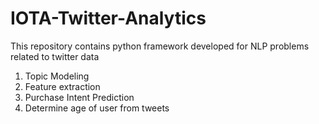 # IOTA-Twitter-Analytics

This repository contains python framework developed for NLP problems related to twitter data
1) Topic Modeling
2) Feature extraction
3) Purchase Intent Prediction
4) Determine age of user from tweets
